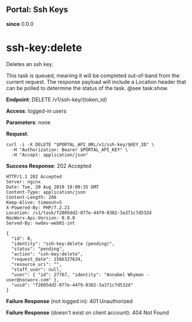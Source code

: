 Portal: Ssh Keys
----------------

**since** 0.0.0

ssh-key:delete
==============

Deletes an ssh key.

This task is queued, meaning it will be completed out-of-band from the current request. The response payload will include a Location header that can be polled to determine the status of the task. @see task:show.

**Endpoint**:  DELETE /v1/ssh-key/{token_id}

**Access**: logged-in users

**Parameters**: none

**Request**:
```
curl -i -X DELETE "$PORTAL_API_URL/v1/ssh-key/$KEY_ID" \
  -H "Authorization: Bearer $PORTAL_API_KEY" \
  -H "Accept: application/json"
```

**Success Response**: 202 Accepted
```
HTTP/1.1 202 Accepted
Server: nginx
Date: Tue, 20 Aug 2019 19:00:35 GMT
Content-Type: application/json
Content-Length: 266
Keep-Alive: timeout=5
X-Powered-By: PHP/7.2.21
Location: /v1/task/f2805dd2-077e-44f9-8302-3a371c7d532d
NocWorx-Api-Version: 0.0.0
Served-By: nwdev-web01-int

{
  "id": 0,
  "identity": "ssh-key:delete (pending)",
  "status": "pending",
  "action": "ssh-key:delete",
  "request_date": 1566327634,
  "resource_uri": "",
  "staff_user": null,
  "user": { "id": 27767, "identity": "Annabel Whyman - user@nocworx.com" },
  "uuid": "f2805dd2-077e-44f9-8302-3a371c7d532d"
}

```

**Failure Response** (not logged in): 401 Unauthorized

**Failure Response** (doesn't exist on client account): 404 Not Found
